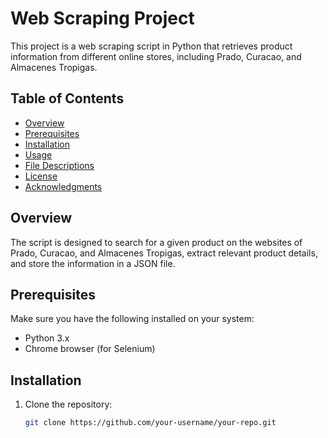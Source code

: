# Web Scraping Project

This project is a web scraping script in Python that retrieves product information from different online stores, including Prado, Curacao, and Almacenes Tropigas.

## Table of Contents

- [Overview](#overview)
- [Prerequisites](#prerequisites)
- [Installation](#installation)
- [Usage](#usage)
- [File Descriptions](#file-descriptions)
- [License](#license)
- [Acknowledgments](#acknowledgments)

## Overview

The script is designed to search for a given product on the websites of Prado, Curacao, and Almacenes Tropigas, extract relevant product details, and store the information in a JSON file.

## Prerequisites

Make sure you have the following installed on your system:

- Python 3.x
- Chrome browser (for Selenium)

## Installation

1. Clone the repository:

   ```bash
   git clone https://github.com/your-username/your-repo.git
